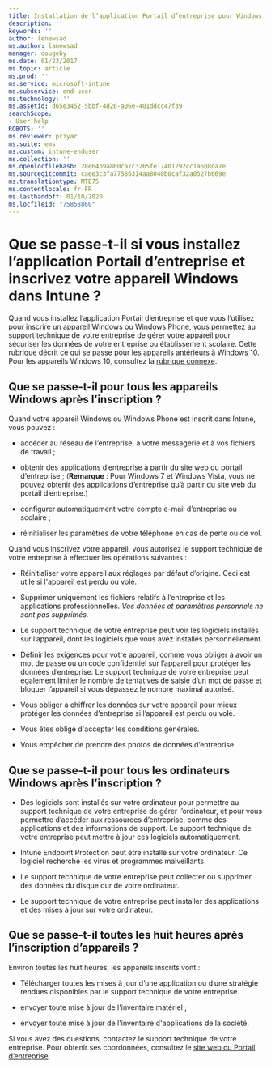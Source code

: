```yaml
---
title: Installation de l’application Portail d’entreprise pour Windows | Microsoft Docs
description: ''
keywords: ''
author: lenewsad
ms.author: lanewsad
manager: dougeby
ms.date: 01/23/2017
ms.topic: article
ms.prod: ''
ms.service: microsoft-intune
ms.subservice: end-user
ms.technology: ''
ms.assetid: d65e3452-5bbf-4d26-a06e-401ddcc47f39
searchScope:
- User help
ROBOTS: ''
ms.reviewer: priyar
ms.suite: ems
ms.custom: intune-enduser
ms.collection: ''
ms.openlocfilehash: 28e64b9a860ca7c3265fe17401292cc1a508da7e
ms.sourcegitcommit: caee3c3fa77586314aa8040b0caf32a0527b669e
ms.translationtype: MTE75
ms.contentlocale: fr-FR
ms.lasthandoff: 01/10/2020
ms.locfileid: "75858860"
---
```

# <a name="what-happens-if-you-install-the-company-portal-app-and-enroll-your-windows-device-in-intune"></a>Que se passe-t-il si vous installez l’application Portail d’entreprise et inscrivez votre appareil Windows dans Intune ?

Quand vous installez l’application Portail d’entreprise et que vous l’utilisez pour inscrire un appareil Windows ou Windows Phone, vous permettez au support technique de votre entreprise de gérer votre appareil pour sécuriser les données de votre entreprise ou établissement scolaire. Cette rubrique décrit ce qui se passe pour les appareils antérieurs à Windows 10. Pour les appareils Windows 10, consultez la [rubrique connexe](about-cp-app-for-windows-10.md).  

## <a name="what-happens-to-all-windows-devices-after-enrollment"></a>Que se passe-t-il pour tous les appareils Windows après l’inscription ?
Quand votre appareil Windows ou Windows Phone est inscrit dans Intune, vous pouvez :

- accéder au réseau de l’entreprise, à votre messagerie et à vos fichiers de travail ;

- obtenir des applications d’entreprise à partir du site web du portail d’entreprise ; (__Remarque__ : Pour Windows 7 et Windows Vista, vous ne pouvez obtenir des applications d’entreprise qu’à partir du site web du portail d’entreprise.)

- configurer automatiquement votre compte e-mail d’entreprise ou scolaire ;

- réinitialiser les paramètres de votre téléphone en cas de perte ou de vol.

Quand vous inscrivez votre appareil, vous autorisez le support technique de votre entreprise à effectuer les opérations suivantes :

- Réinitialiser votre appareil aux réglages par défaut d’origine. Ceci est utile si l'appareil est perdu ou volé.

- Supprimer uniquement les fichiers relatifs à l’entreprise et les applications professionnelles. *Vos données et paramètres personnels ne sont pas supprimés.*

- Le support technique de votre entreprise peut voir les logiciels installés sur l’appareil, dont les logiciels que vous avez installés personnellement.

- Définir les exigences pour votre appareil, comme vous obliger à avoir un mot de passe ou un code confidentiel sur l’appareil pour protéger les données d’entreprise. Le support technique de votre entreprise peut également limiter le nombre de tentatives de saisie d’un mot de passe et bloquer l’appareil si vous dépassez le nombre maximal autorisé.

- Vous obliger à chiffrer les données sur votre appareil pour mieux protéger les données d’entreprise si l’appareil est perdu ou volé.

- Vous êtes obligé d'accepter les conditions générales.

- Vous empêcher de prendre des photos de données d’entreprise.

## <a name="what-happens-to-all-windows-pcs-after-enrollment"></a>Que se passe-t-il pour tous les ordinateurs Windows après l’inscription ?

- Des logiciels sont installés sur votre ordinateur pour permettre au support technique de votre entreprise de gérer l’ordinateur, et pour vous permettre d’accéder aux ressources d’entreprise, comme des applications et des informations de support. Le support technique de votre entreprise peut mettre à jour ces logiciels automatiquement.

- Intune Endpoint Protection peut être installé sur votre ordinateur. Ce logiciel recherche les virus et programmes malveillants.

- Le support technique de votre entreprise peut collecter ou supprimer des données du disque dur de votre ordinateur.

- Le support technique de votre entreprise peut installer des applications et des mises à jour sur votre ordinateur.

## <a name="what-happens-every-eight-hours-after-device-enrollment"></a>Que se passe-t-il toutes les huit heures après l’inscription d’appareils ?

Environ toutes les huit heures, les appareils inscrits vont :

- Télécharger toutes les mises à jour d’une application ou d’une stratégie rendues disponibles par le support technique de votre entreprise.

- envoyer toute mise à jour de l'inventaire matériel ;

- envoyer toute mise à jour de l'inventaire d'applications de la société.

Si vous avez des questions, contactez le support technique de votre entreprise. Pour obtenir ses coordonnées, consultez le [site web du Portail d’entreprise](https://go.microsoft.com/fwlink/?linkid=2010980).
